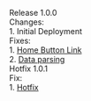 Release 1.0.0 <br>
    Changes:<br>
        1. Initial Deployment<br>
    Fixes:<br>
        1. <a href="https://github.com/curlTree/Maths-Public/issues/3">Home Button Link</a>    <br>
        2. <a href="https://github.com/curlTree/Maths-Public/issues/4">Data parsing</a>   
Hotfix 1.0.1<br>
    Fix:<br>
        1.  <a href="https://github.com/curlTree/Maths-Public/issues/5">Hotfix</a>    <br>